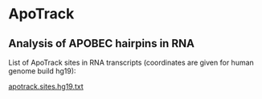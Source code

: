 # ApoTrack
## Analysis of APOBEC hairpins in RNA

List of ApoTrack sites in RNA transcripts (coordinates are given for human genome build hg19):

  [apotrack.sites.hg19.txt](apotrack.sites.hg19.txt)
